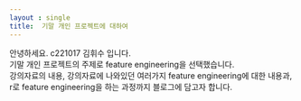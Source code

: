 ```yaml
---
layout : single
title:  기말 개인 프로젝트에 대하여
---
```


안녕하세요. c221017 김휘수 입니다.<br>
기말 개인 프로젝트의 주제로 feature engineering을 선택했습니다.<br>
강의자료의 내용, 강의자료에 나와있던 여러가지 feature engineering에 대한 내용과,<br>
r로 feature engineering을 하는 과정까지 블로그에 담고자 합니다.<br>
